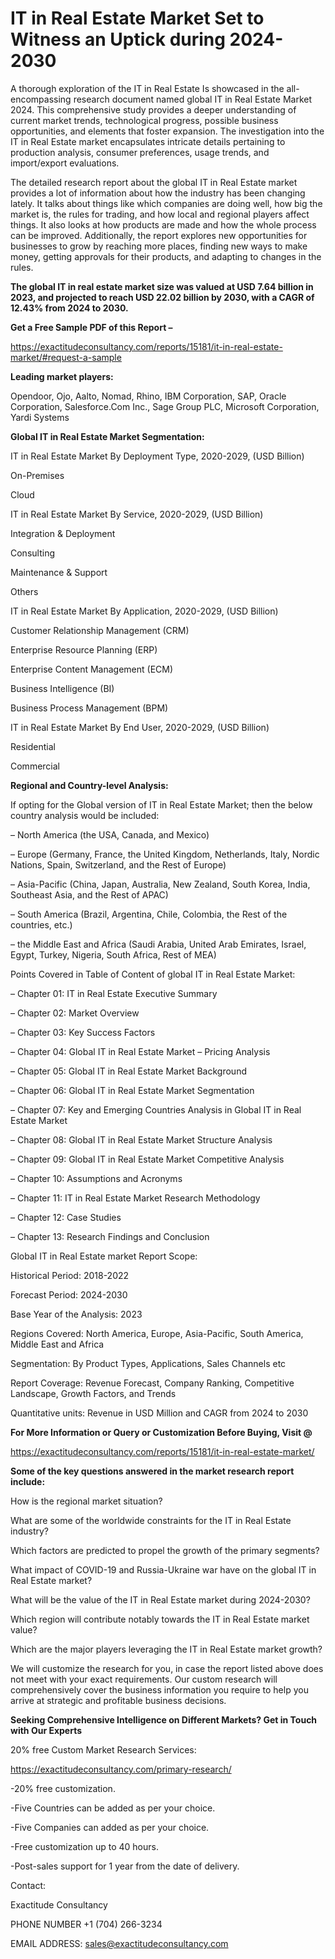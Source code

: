 # IT in Real Estate Market Set to Witness an Uptick during 2024-2030

A thorough exploration of the IT in Real Estate Is showcased  in the all-encompassing research document named global IT in Real Estate Market 2024. This comprehensive study provides a deeper understanding of current market trends, technological progress, possible business opportunities, and elements that foster expansion. The investigation into the IT in Real Estate market encapsulates intricate details pertaining to production analysis, consumer preferences, usage trends, and import/export evaluations.

The detailed research report about the global IT in Real Estate market provides a lot of information about how the industry has been changing lately. It talks about things like which companies are doing well, how big the market is, the rules for trading, and how local and regional players affect things. It also looks at how products are made and how the whole process can be improved. Additionally, the report explores new opportunities for businesses to grow by reaching more places, finding new ways to make money, getting approvals for their products, and adapting to changes in the rules.

**The global IT in real estate market size was valued at USD 7.64 billion in 2023, and projected to reach USD 22.02 billion by 2030, with a CAGR of 12.43% from 2024 to 2030.**

**Get a Free Sample PDF of this Report –**

https://exactitudeconsultancy.com/reports/15181/it-in-real-estate-market/#request-a-sample

**Leading market players:**

Opendoor, Ojo, Aalto, Nomad, Rhino, IBM Corporation, SAP, Oracle Corporation, Salesforce.Com Inc., Sage Group PLC, Microsoft Corporation, Yardi Systems

**Global IT in Real Estate Market Segmentation:**

IT in Real Estate Market By Deployment Type, 2020-2029, (USD Billion)

On-Premises

Cloud

IT in Real Estate Market By Service, 2020-2029, (USD Billion)

Integration & Deployment

Consulting

Maintenance & Support

Others

IT in Real Estate Market By Application, 2020-2029, (USD Billion)

Customer Relationship Management (CRM)

Enterprise Resource Planning (ERP)

Enterprise Content Management (ECM)

Business Intelligence (BI)

Business Process Management (BPM)

IT in Real Estate Market By End User, 2020-2029, (USD Billion)

Residential

Commercial

**Regional and Country-level Analysis:**

If opting for the Global version of IT in Real Estate Market; then the below country analysis would be included:

– North America (the USA, Canada, and Mexico)

– Europe (Germany, France, the United Kingdom, Netherlands, Italy, Nordic Nations, Spain, Switzerland, and the Rest of Europe)

– Asia-Pacific (China, Japan, Australia, New Zealand, South Korea, India, Southeast Asia, and the Rest of APAC)

– South America (Brazil, Argentina, Chile, Colombia, the Rest of the countries, etc.)

– the Middle East and Africa (Saudi Arabia, United Arab Emirates, Israel, Egypt, Turkey, Nigeria, South Africa, Rest of MEA)

Points Covered in Table of Content of global IT in Real Estate Market:

– Chapter 01:  IT in Real Estate Executive Summary

– Chapter 02: Market Overview

– Chapter 03: Key Success Factors

– Chapter 04: Global IT in Real Estate Market – Pricing Analysis

– Chapter 05: Global IT in Real Estate Market Background

– Chapter 06: Global IT in Real Estate Market Segmentation

– Chapter 07: Key and Emerging Countries Analysis in Global IT in Real Estate Market

– Chapter 08: Global IT in Real Estate Market Structure Analysis

– Chapter 09: Global IT in Real Estate Market Competitive Analysis

– Chapter 10: Assumptions and Acronyms

– Chapter 11: IT in Real Estate Market Research Methodology

– Chapter 12: Case Studies

– Chapter 13: Research Findings and Conclusion

Global IT in Real Estate market Report Scope:

Historical Period: 2018-2022

Forecast Period: 2024-2030

Base Year of the Analysis: 2023

Regions Covered: North America, Europe, Asia-Pacific, South America, Middle East and Africa

Segmentation: By Product Types, Applications, Sales Channels etc

Report Coverage: Revenue Forecast, Company Ranking, Competitive Landscape, Growth Factors, and Trends

Quantitative units: Revenue in USD Million and CAGR from 2024 to 2030

**For More Information or Query or Customization Before Buying, Visit @**

https://exactitudeconsultancy.com/reports/15181/it-in-real-estate-market/

**Some of the key questions answered in the market research report include:**

How is the regional market situation?

What are some of the worldwide constraints for the IT in Real Estate industry?

Which factors are predicted to propel the growth of the primary segments?

What impact of COVID-19 and Russia-Ukraine war have on the global IT in Real Estate market?

What will be the value of the IT in Real Estate market during 2024-2030?

Which region will contribute notably towards the IT in Real Estate market value?

Which are the major players leveraging the IT in Real Estate market growth?

We will customize the research for you, in case the report listed above does not meet with your exact requirements. Our custom research will comprehensively cover the business information you require to help you arrive at strategic and profitable business decisions.

**Seeking Comprehensive Intelligence on Different Markets? Get in Touch with Our Experts**

20% free Custom Market Research Services:

https://exactitudeconsultancy.com/primary-research/

-20% free customization.

-Five Countries can be added as per your choice.

-Five Companies can added as per your choice.

-Free customization up to 40 hours.

-Post-sales support for 1 year from the date of delivery.

Contact:

Exactitude Consultancy

PHONE NUMBER +1 (704) 266-3234

EMAIL ADDRESS: sales@exactitudeconsultancy.com

